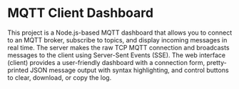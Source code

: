 # MQTT Client Dashboard

This project is a Node.js-based MQTT dashboard that allows you to connect to an MQTT broker, subscribe to topics, and display incoming messages in real time. The server makes the raw TCP MQTT connection and broadcasts messages to the client using Server-Sent Events (SSE). The web interface (client) provides a user-friendly dashboard with a connection form, pretty-printed JSON message output with syntax highlighting, and control buttons to clear, download, or copy the log.
